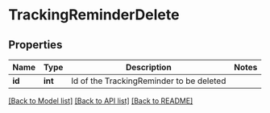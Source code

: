 # TrackingReminderDelete

## Properties
Name | Type | Description | Notes
------------ | ------------- | ------------- | -------------
**id** | **int** | Id of the TrackingReminder to be deleted | 

[[Back to Model list]](../README.md#documentation-for-models) [[Back to API list]](../README.md#documentation-for-api-endpoints) [[Back to README]](../README.md)


